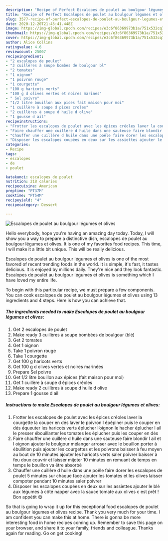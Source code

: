 ```yaml
---
description: "Recipe of Perfect Escalopes de poulet au boulgour légumes et olives"
title: "Recipe of Perfect Escalopes de poulet au boulgour légumes et olives"
slug: 3577-recipe-of-perfect-escalopes-de-poulet-au-boulgour-legumes-et-olives
date: 2020-12-20T21:45:41.448Z
image: https://img-global.cpcdn.com/recipes/e3c6f86369973b1a/751x532cq70/escalopes-de-poulet-au-boulgour-legumes-et-olives-photo-principale-de-la-recette.jpg
thumbnail: https://img-global.cpcdn.com/recipes/e3c6f86369973b1a/751x532cq70/escalopes-de-poulet-au-boulgour-legumes-et-olives-photo-principale-de-la-recette.jpg
cover: https://img-global.cpcdn.com/recipes/e3c6f86369973b1a/751x532cq70/escalopes-de-poulet-au-boulgour-legumes-et-olives-photo-principale-de-la-recette.jpg
author: Alice Collins
ratingvalue: 4.6
reviewcount: 25007
recipeingredient:
- "2 escalopes de poulet"
- "3 cuillères à soupe bombes de boulgour bl"
- "2 tomates"
- "1 oignon"
- "1 poivron rouge"
- "1 courgette"
- "100 g haricots verts"
- "100 g d olives vertes et noires marines"
- " Sel poivre"
- "1/2 litre bouillon aux pices fait maison pour moi"
- "1 cuillère à soupe d pices croles"
- "2 cuillères à soupe d huile d olive"
- "1 gousse d ail"
recipeinstructions:
- "Frotter les escalopes de poulet avec les épices créoles laver la courgette la couper en dés laver le poivron l épépiner puis le couper en dés équeuter les haricots verts éplucher l’oignon le hacher éplucher l ail le presser ébouillanter les tomates les éplucher puis les couper en dés"
- "Faire chauffer une cuillère d huile dans une sauteuse faire blondir l ail et l oignon ajouter le boulgour mélanger arroser avec le bouillon porter à ébullition puis ajouter les courgettes et les poivrons baisser à feu moyen au bout de 10 minutes ajouter les haricots verts saler poivrer baisser à feu doux couvrir et laisser mijoter 10 minutes en remuant de temps en temps le bouillon va être absorbé"
- "Chauffer une cuillère d huile dans une poêle faire dorer les escalopes de poulet 5 minutes sur chaque face ajouter les tomates et les olives laisser compoter pendant 10 minutes saler poivrer"
- "Disposer les escalopes coupées en deux sur les assiettes ajouter le blé aux légumes à côté napper avec la sauce tomate aux olives c est prêt ! Bon appétit 😋"
categories:
- Recipe
tags:
- escalopes
- de
- poulet

katakunci: escalopes de poulet 
nutrition: 218 calories
recipecuisine: American
preptime: "PT37M"
cooktime: "PT54M"
recipeyield: "4"
recipecategory: Dessert

---
```



![Escalopes de poulet au boulgour légumes et olives](https://img-global.cpcdn.com/recipes/e3c6f86369973b1a/751x532cq70/escalopes-de-poulet-au-boulgour-legumes-et-olives-photo-principale-de-la-recette.jpg)

Hello everybody, hope you're having an amazing day today. Today, I will show you a way to prepare a distinctive dish, escalopes de poulet au boulgour légumes et olives. It is one of my favorites food recipes. This time, I will make it a little bit unique. This will be really delicious.

Escalopes de poulet au boulgour légumes et olives is one of the most favored of recent trending foods in the world. It is simple, it's fast, it tastes delicious. It is enjoyed by millions daily. They're nice and they look fantastic. Escalopes de poulet au boulgour légumes et olives is something which I have loved my entire life.




To begin with this particular recipe, we must prepare a few components. You can cook escalopes de poulet au boulgour légumes et olives using 13 ingredients and 4 steps. Here is how you can achieve that.

<!--inarticleads1-->

##### The ingredients needed to make Escalopes de poulet au boulgour légumes et olives:

1. Get 2 escalopes de poulet
1. Make ready 3 cuillères à soupe bombées de boulgour (blé)
1. Get 2 tomates
1. Get 1 oignon
1. Take 1 poivron rouge
1. Take 1 courgette
1. Get 100 g haricots verts
1. Get 100 g d olives vertes et noires marinées
1. Prepare  Sel poivre
1. Get 1/2 litre bouillon aux épices (fait maison pour moi)
1. Get 1 cuillère à soupe d épices créoles
1. Make ready 2 cuillères à soupe d huile d olive
1. Prepare 1 gousse d ail




<!--inarticleads2-->

##### Instructions to make Escalopes de poulet au boulgour légumes et olives:

1. Frotter les escalopes de poulet avec les épices créoles laver la courgette la couper en dés laver le poivron l épépiner puis le couper en dés équeuter les haricots verts éplucher l’oignon le hacher éplucher l ail le presser ébouillanter les tomates les éplucher puis les couper en dés
1. Faire chauffer une cuillère d huile dans une sauteuse faire blondir l ail et l oignon ajouter le boulgour mélanger arroser avec le bouillon porter à ébullition puis ajouter les courgettes et les poivrons baisser à feu moyen au bout de 10 minutes ajouter les haricots verts saler poivrer baisser à feu doux couvrir et laisser mijoter 10 minutes en remuant de temps en temps le bouillon va être absorbé
1. Chauffer une cuillère d huile dans une poêle faire dorer les escalopes de poulet 5 minutes sur chaque face ajouter les tomates et les olives laisser compoter pendant 10 minutes saler poivrer
1. Disposer les escalopes coupées en deux sur les assiettes ajouter le blé aux légumes à côté napper avec la sauce tomate aux olives c est prêt ! Bon appétit 😋




So that is going to wrap it up for this exceptional food escalopes de poulet au boulgour légumes et olives recipe. Thank you very much for your time. I am confident you can make this at home. There is gonna be more interesting food in home recipes coming up. Remember to save this page on your browser, and share it to your family, friends and colleague. Thanks again for reading. Go on get cooking!
